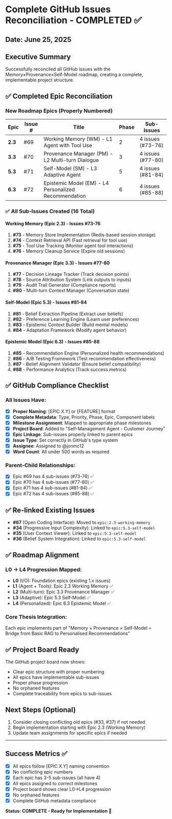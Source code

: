 # Complete GitHub Issues Reconciliation - COMPLETED ✅

## Date: June 25, 2025

## Executive Summary
Successfully reconciled all GitHub issues with the Memory×Provenance×Self-Model roadmap, creating a complete, implementable project structure.

## ✅ **Completed Epic Reconciliation**

### New Roadmap Epics (Properly Numbered)
| Epic | Issue # | Title | Phase | Sub-Issues |
|------|---------|-------|-------|------------|
| **2.3** | #69 | Working Memory (WM) - L1 Agent with Tool Use | 2 | 4 issues (#73-76) |
| **3.3** | #70 | Provenance Manager (PM) - L2 Multi-turn Dialogue | 3 | 4 issues (#77-80) |
| **5.3** | #71 | Self-Model (SM) - L3 Adaptive Agent | 5 | 4 issues (#81-84) |
| **6.3** | #72 | Epistemic Model (EM) - L4 Personalized Recommendation | 6 | 4 issues (#85-88) |

### ✅ **All Sub-Issues Created (16 Total)**

#### Working Memory (Epic 2.3) - Issues #73-76
1. **#73** - Memory Store Implementation (Redis-based session storage)
2. **#74** - Context Retrieval API (Fast retrieval for tool use)
3. **#75** - Tool Use Tracking (Monitor agent tool interactions)
4. **#76** - Memory Cleanup Service (Expire old sessions)

#### Provenance Manager (Epic 3.3) - Issues #77-80
1. **#77** - Decision Lineage Tracker (Track decision points)
2. **#78** - Source Attribution System (Link outputs to inputs)
3. **#79** - Audit Trail Generator (Compliance reports)
4. **#80** - Multi-turn Context Manager (Conversation state)

#### Self-Model (Epic 5.3) - Issues #81-84
1. **#81** - Belief Extraction Pipeline (Extract user beliefs)
2. **#82** - Preference Learning Engine (Learn user preferences)
3. **#83** - Epistemic Context Builder (Build mental models)
4. **#84** - Adaptation Framework (Modify agent behavior)

#### Epistemic Model (Epic 6.3) - Issues #85-88
1. **#85** - Recommendation Engine (Personalized health recommendations)
2. **#86** - A/B Testing Framework (Test recommendation effectiveness)
3. **#87** - Belief Alignment Validator (Ensure belief compatibility)
4. **#88** - Performance Analytics (Track success metrics)

## ✅ **GitHub Compliance Checklist**

### All Issues Have:
- [x] **Proper Naming**: [EPIC X.Y] or [FEATURE] format
- [x] **Complete Metadata**: Type, Priority, Phase, Epic, Component labels
- [x] **Milestone Assignment**: Mapped to appropriate phase milestones
- [x] **Project Board**: Added to "Self-Management Agent - Customer Journey"
- [x] **Epic Linkage**: Sub-issues properly linked to parent epics
- [x] **Issue Type**: Set correctly in GitHub's type system
- [x] **Assignee**: Assigned to @jonmc12
- [x] **Word Count**: All under 500 words as required

### Parent-Child Relationships:
- [x] Epic #69 has 4 sub-issues (#73-76) ✅
- [x] Epic #70 has 4 sub-issues (#77-80) ✅
- [x] Epic #71 has 4 sub-issues (#81-84) ✅
- [x] Epic #72 has 4 sub-issues (#85-88) ✅

## ✅ **Re-linked Existing Issues**
- **#67** (Open Coding Interface): Moved to `epic:2.3-working-memory`
- **#34** (Progressive Input Complexity): Linked to `epic:5.3-self-model`
- **#35** (User Context Viewer): Linked to `epic:5.3-self-model`
- **#36** (Belief System Integration): Linked to `epic:5.3-self-model`

## ✅ **Roadmap Alignment**

### L0 → L4 Progression Mapped:
- **L0** (I/O): Foundation epics (existing 1.x issues)
- **L1** (Agent + Tools): Epic 2.3 Working Memory ✅
- **L2** (Multi-turn): Epic 3.3 Provenance Manager ✅
- **L3** (Adaptive): Epic 5.3 Self-Model ✅
- **L4** (Personalized): Epic 6.3 Epistemic Model ✅

### Core Thesis Integration:
Each epic implements part of "Memory × Provenance × Self-Model = Bridge from Basic RAG to Personalised Recommendations"

## ✅ **Project Board Ready**
The GitHub project board now shows:
- Clear epic structure with proper numbering
- All epics have implementable sub-issues
- Proper phase progression
- No orphaned features
- Complete traceability from epics to sub-issues

## Next Steps (Optional)
1. Consider closing conflicting old epics (#33, #37) if not needed
2. Begin implementation starting with Epic 2.3 (Working Memory)
3. Update team assignments for specific epics if needed

---

## Success Metrics ✅
- [x] All epics follow [EPIC X.Y] naming convention
- [x] No conflicting epic numbers
- [x] Each epic has 3-5 sub-issues (all have 4)
- [x] All epics assigned to correct milestones
- [x] Project board shows clear L0→L4 progression
- [x] No orphaned features
- [x] Complete GitHub metadata compliance

**Status: COMPLETE - Ready for Implementation** 🚀